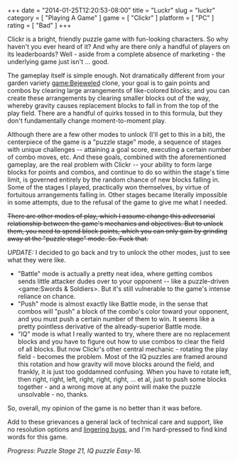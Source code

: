 +++
date = "2014-01-25T12:20:53-08:00"
title = "Luckr"
slug = "luckr"
category = [ "Playing A Game" ]
game = [ "Clickr" ]
platform = [ "PC" ]
rating = [ "Bad" ]
+++

Clickr is a bright, friendly puzzle game with fun-looking characters.  So why haven't you ever heard of it?  And why are there only a handful of players on its leaderboards?  Well - aside from a complete absence of marketing - the underlying game just isn't ... good.

The gameplay itself is simple enough.  Not dramatically different from your garden variety <game:Bejeweled> clone, your goal is to gain points and combos by clearing large arrangements of like-colored blocks; and you can create these arrangements by clearing smaller blocks out of the way, whereby gravity causes replacement blocks to fall in from the top of the play field.  There are a handful of quirks tossed in to this formula, but they don't fundamentally change moment-to-moment play.

Although there are a few other modes to unlock (I'll get to this in a bit), the centerpiece of the game is a "puzzle stage" mode, a sequence of stages with unique challenges -- attaining a goal score, executing a certain number of combo moves, etc.  And these goals, combined with the aforementioned gameplay, are the real problem with Clickr -- your ability to form large blocks for points and combos, and continue to do so within the stage's time limit, is governed entirely by the random chance of new blocks falling in.  Some of the stages I played, practically won themselves, by virtue of fortuitous arrangements falling in.  Other stages became literally impossible in some attempts, due to the refusal of the game to give me what I needed.

<s>There are other modes of play, which I assume change this adversarial relationship between the game's mechanics and objectives.  But to unlock them, you need to spend block points, which you can only gain by grinding away at the "puzzle stage" mode.  So.  Fuck that.</s>

<i>UPDATE:</i> I decided to go back and try to unlock the other modes, just to see what they were like.

* "Battle" mode is actually a pretty neat idea, where getting combos sends little attacker dudes over to your opponent -- like a puzzle-driven <game:Swords & Soldiers>.  But it's still vulnerable to the game's intense reliance on chance.
* "Push" mode is almost exactly like Battle mode, in the sense that combos will "push" a block of the combo's color toward your opponent, and you must push a certain number of them to win.  It seems like a pretty pointless derivative of the already-superior Battle mode.
* "IQ" mode is what I really wanted to try, where there are no replacement blocks and you have to figure out how to use combos to clear the field of all blocks.  But now Clickr's other central mechanic - rotating the play field - becomes the problem.  Most of the IQ puzzles are framed around this rotation and how gravity will move blocks around the field, and frankly, it is just too goddamned confusing.  When you have to rotate left, then right, right, left, right, right, right, ... et al, just to push some blocks together - and a wrong move at any point will make the puzzle unsolvable - no, thanks.

So, overall, my opinion of the game is no better than it was before.

Add to these grievances a general lack of technical care and support, like no resolution options and <a href="http://steamcommunity.com/app/45500/discussions/0/864951657936083185/">lingering bugs</a>, and I'm hard-pressed to find kind words for this game.

<i>Progress: Puzzle Stage 21, IQ puzzle Easy-16.</i>
